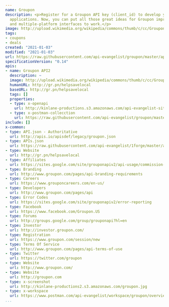 ```yaml
---
name: Groupon
description: <p>Register for a Groupon API key (client_id) to develop your own Groupon
  applications. Now, you can put all those great ideas for Groupon improvements, extensions,
  and multiple-platform interfaces to work.</p>
image: http://upload.wikimedia.org/wikipedia/commons/thumb/c/cc/Groupon_logo.png/320px-Groupon_logo.png
tags:
- coupons
- deals
created: "2021-01-03"
modified: "2021-01-03"
url: https://raw.githubusercontent.com/api-evangelist/groupon/master/apis.json
specificationVersion: "0.14"
apis:
- name: Groupon API2
  description: ~
  image: http://upload.wikimedia.org/wikipedia/commons/thumb/c/cc/Groupon_logo.png/320px-Groupon_logo.png
  humanURL: http://gr.pn/helpsavelocal
  baseURL: http://gr.pn/helpsavelocal
  tags: []
  properties:
  - type: x-openapi
    url: http://kinlane-productions.s3.amazonaws.com/api-evangelist-site/company/openapis/groupon-api2.json
  - type: x-postman-collecction
    url: https://raw.githubusercontent.com/api-evangelist/groupon/master/groupon-api2-postman-collection.json
include: []
x-common:
- type: API.json - Authoritative
  url: http://apis.io/apisdef/legacy/groupon.json
- type: APIs.json
  url: https://raw.githubusercontent.com/api-evangelist/1forge/master/apis.json
- type: Website
  url: http://gr.pn/helpsavelocal
- type: Affiliates
  url: https://sites.google.com/site/grouponapiv2/api-usage/commission-junction-link-guide
- type: Branding
  url: http://www.groupon.com/pages/api-branding-requirements
- type: Careers
  url: https://www.grouponcareers.com/en-us/
- type: Developers
  url: http://www.groupon.com/pages/api
- type: Error Codes
  url: https://sites.google.com/site/grouponapiv2/error-reporting
- type: Facebook
  url: https://www.facebook.com/Groupon.US
- type: Forums
  url: http://groups.google.com/group/grouponapi?hl=en
- type: Investor
  url: http://investor.groupon.com/
- type: Registration
  url: https://www.groupon.com/session/new
- type: Terms Of Service
  url: http://www.groupon.com/pages/api-terms-of-use
- type: Twitter
  url: https://twitter.com/groupon
- type: Website
  url: http://www.groupon.com/
- type: Website
  url: http://groupon.com
- type: x-screenshot
  url: http://kinlane-productions2.s3.amazonaws.com/groupon.jpg
- type: x-workspace
  url: https://www.postman.com/api-evangelist/workspace/groupon/overview
...
```

